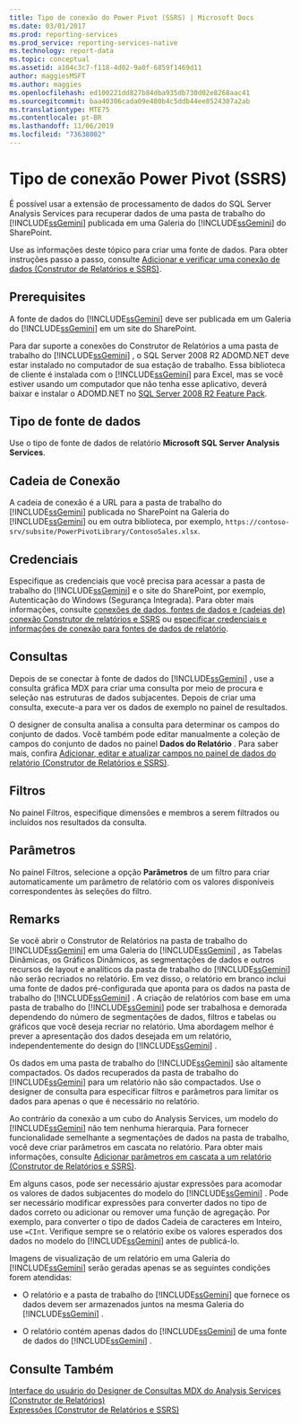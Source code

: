 ```yaml
---
title: Tipo de conexão do Power Pivot (SSRS) | Microsoft Docs
ms.date: 03/01/2017
ms.prod: reporting-services
ms.prod_service: reporting-services-native
ms.technology: report-data
ms.topic: conceptual
ms.assetid: a104c3c7-f118-4d02-9a0f-6859f1469d11
author: maggiesMSFT
ms.author: maggies
ms.openlocfilehash: ed100221dd827b84dba935db730d02e8268aac41
ms.sourcegitcommit: baa40306cada09e480b4c5ddb44ee8524307a2ab
ms.translationtype: MTE75
ms.contentlocale: pt-BR
ms.lasthandoff: 11/06/2019
ms.locfileid: "73638002"
---
```

# <a name="power-pivot-connection-type-ssrs"></a>Tipo de conexão Power Pivot (SSRS)
  É possível usar a extensão de processamento de dados do SQL Server Analysis Services para recuperar dados de uma pasta de trabalho do [!INCLUDE[ssGemini](../../includes/ssgemini-md.md)] publicada em uma Galeria do [!INCLUDE[ssGemini](../../includes/ssgemini-md.md)] do SharePoint.  
  
 Use as informações deste tópico para criar uma fonte de dados. Para obter instruções passo a passo, consulte [Adicionar e verificar uma conexão de dados &#40;Construtor de Relatórios e SSRS&#41;](../../reporting-services/report-data/add-and-verify-a-data-connection-report-builder-and-ssrs.md).  
  
## <a name="prerequisites"></a>Prerequisites  
 A fonte de dados do [!INCLUDE[ssGemini](../../includes/ssgemini-md.md)] deve ser publicada em um Galeria do [!INCLUDE[ssGemini](../../includes/ssgemini-md.md)] em um site do SharePoint.  
  
 Para dar suporte a conexões do Construtor de Relatórios a uma pasta de trabalho do [!INCLUDE[ssGemini](../../includes/ssgemini-md.md)] , o SQL Server 2008 R2 ADOMD.NET deve estar instalado no computador de sua estação de trabalho. Essa biblioteca de cliente é instalada com o [!INCLUDE[ssGemini](../../includes/ssgemini-md.md)] para Excel, mas se você estiver usando um computador que não tenha esse aplicativo, deverá baixar e instalar o ADOMD.NET no [SQL Server 2008 R2 Feature Pack](https://www.microsoft.com/download/details.aspx?id=16978).  
  
## <a name="data-source-type"></a>Tipo de fonte de dados  
 Use o tipo de fonte de dados de relatório **Microsoft SQL Server Analysis Services**.  
  
## <a name="connection-string"></a>Cadeia de Conexão  
 A cadeia de conexão é a URL para a pasta de trabalho do [!INCLUDE[ssGemini](../../includes/ssgemini-md.md)] publicada no SharePoint na Galeria do [!INCLUDE[ssGemini](../../includes/ssgemini-md.md)] ou em outra biblioteca, por exemplo, `https://contoso-srv/subsite/PowerPivotLibrary/ContosoSales.xlsx`.  
  
## <a name="credentials"></a>Credenciais  
 Especifique as credenciais que você precisa para acessar a pasta de trabalho do [!INCLUDE[ssGemini](../../includes/ssgemini-md.md)] e o site do SharePoint, por exemplo, Autenticação do Windows (Segurança Integrada). Para obter mais informações, consulte [conexões de dados, fontes de dados e &#40;cadeias de&#41; conexão Construtor de relatórios e SSRS](../../reporting-services/report-data/data-connections-data-sources-and-connection-strings-report-builder-and-ssrs.md) ou [especificar credenciais e informações de conexão para fontes de dados de relatório](specify-credential-and-connection-information-for-report-data-sources.md).  
  
## <a name="queries"></a>Consultas  
 Depois de se conectar à fonte de dados do [!INCLUDE[ssGemini](../../includes/ssgemini-md.md)] , use a consulta gráfica MDX para criar uma consulta por meio de procura e seleção nas estruturas de dados subjacentes. Depois de criar uma consulta, execute-a para ver os dados de exemplo no painel de resultados.  
  
 O designer de consulta analisa a consulta para determinar os campos do conjunto de dados. Você também pode editar manualmente a coleção de campos do conjunto de dados no painel **Dados do Relatório** . Para saber mais, confira [Adicionar, editar e atualizar campos no painel de dados do relatório &#40;Construtor de Relatórios e SSRS&#41;](../../reporting-services/report-data/add-edit-refresh-fields-in-the-report-data-pane-report-builder-and-ssrs.md).  
  
## <a name="filters"></a>Filtros  
 No painel Filtros, especifique dimensões e membros a serem filtrados ou incluídos nos resultados da consulta.  
  
## <a name="parameters"></a>Parâmetros  
 No painel Filtros, selecione a opção **Parâmetros** de um filtro para criar automaticamente um parâmetro de relatório com os valores disponíveis correspondentes às seleções do filtro.  
  
## <a name="remarks"></a>Remarks  
 Se você abrir o Construtor de Relatórios na pasta de trabalho do [!INCLUDE[ssGemini](../../includes/ssgemini-md.md)] em uma Galeria do [!INCLUDE[ssGemini](../../includes/ssgemini-md.md)] , as Tabelas Dinâmicas, os Gráficos Dinâmicos, as segmentações de dados e outros recursos de layout e analíticos da pasta de trabalho do [!INCLUDE[ssGemini](../../includes/ssgemini-md.md)] não serão recriados no relatório. Em vez disso, o relatório em branco inclui uma fonte de dados pré-configurada que aponta para os dados na pasta de trabalho do [!INCLUDE[ssGemini](../../includes/ssgemini-md.md)] . A criação de relatórios com base em uma pasta de trabalho do [!INCLUDE[ssGemini](../../includes/ssgemini-md.md)] pode ser trabalhosa e demorada dependendo do número de segmentações de dados, filtros e tabelas ou gráficos que você deseja recriar no relatório. Uma abordagem melhor é prever a apresentação dos dados desejada em um relatório, independentemente do design do [!INCLUDE[ssGemini](../../includes/ssgemini-md.md)] .  
  
 Os dados em uma pasta de trabalho do [!INCLUDE[ssGemini](../../includes/ssgemini-md.md)] são altamente compactados. Os dados recuperados da pasta de trabalho do [!INCLUDE[ssGemini](../../includes/ssgemini-md.md)] para um relatório não são compactados. Use o designer de consulta para especificar filtros e parâmetros para limitar os dados para apenas o que é necessário no relatório.  
  
 Ao contrário da conexão a um cubo do Analysis Services, um modelo do [!INCLUDE[ssGemini](../../includes/ssgemini-md.md)] não tem nenhuma hierarquia. Para fornecer funcionalidade semelhante a segmentações de dados na pasta de trabalho, você deve criar parâmetros em cascata no relatório. Para obter mais informações, consulte [Adicionar parâmetros em cascata a um relatório &#40;Construtor de Relatórios e SSRS&#41;](../../reporting-services/report-design/add-cascading-parameters-to-a-report-report-builder-and-ssrs.md).  
  
 Em alguns casos, pode ser necessário ajustar expressões para acomodar os valores de dados subjacentes do modelo do [!INCLUDE[ssGemini](../../includes/ssgemini-md.md)] . Pode ser necessário modificar expressões para converter dados no tipo de dados correto ou adicionar ou remover uma função de agregação. Por exemplo, para converter o tipo de dados Cadeia de caracteres em Inteiro, use `=CInt`. Verifique sempre se o relatório exibe os valores esperados dos dados no modelo do [!INCLUDE[ssGemini](../../includes/ssgemini-md.md)] antes de publicá-lo.  
  
 Imagens de visualização de um relatório em uma Galeria do [!INCLUDE[ssGemini](../../includes/ssgemini-md.md)] serão geradas apenas se as seguintes condições forem atendidas:  
  
-   O relatório e a pasta de trabalho do [!INCLUDE[ssGemini](../../includes/ssgemini-md.md)] que fornece os dados devem ser armazenados juntos na mesma Galeria do [!INCLUDE[ssGemini](../../includes/ssgemini-md.md)] .  
  
-   O relatório contém apenas dados do [!INCLUDE[ssGemini](../../includes/ssgemini-md.md)] de uma fonte de dados do [!INCLUDE[ssGemini](../../includes/ssgemini-md.md)] .  
  
## <a name="see-also"></a>Consulte Também  
 [Interface do usuário do Designer de Consultas MDX do Analysis Services &#40;Construtor de Relatórios&#41;](https://msdn.microsoft.com/library/7e288eee-2d37-485e-a6a0-dbba5e041e26)   
 [Expressões &#40;Construtor de Relatórios e SSRS&#41;](../../reporting-services/report-design/expressions-report-builder-and-ssrs.md)  
  
  
